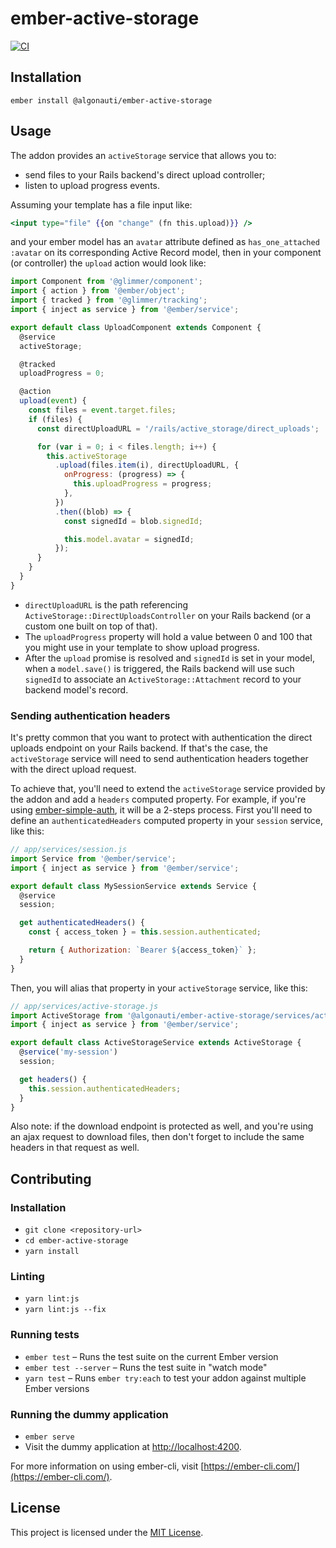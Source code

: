 # ember-active-storage

[![CI](https://github.com/algonauti/ember-active-storage/workflows/CI/badge.svg)](https://github.com/algonauti/ember-active-storage/actions)

## Installation

```
ember install @algonauti/ember-active-storage
```

## Usage

The addon provides an `activeStorage` service that allows you to:

- send files to your Rails backend's direct upload controller;
- listen to upload progress events.

Assuming your template has a file input like:

```hbs
<input type="file" {{on "change" (fn this.upload)}} />
```

and your ember model has an `avatar` attribute defined as `has_one_attached :avatar` on its corresponding Active Record model, then in your component (or controller) the `upload` action would look like:

```javascript
import Component from '@glimmer/component';
import { action } from '@ember/object';
import { tracked } from '@glimmer/tracking';
import { inject as service } from '@ember/service';

export default class UploadComponent extends Component {
  @service
  activeStorage;

  @tracked
  uploadProgress = 0;

  @action
  upload(event) {
    const files = event.target.files;
    if (files) {
      const directUploadURL = '/rails/active_storage/direct_uploads';

      for (var i = 0; i < files.length; i++) {
        this.activeStorage
          .upload(files.item(i), directUploadURL, {
            onProgress: (progress) => {
              this.uploadProgress = progress;
            },
          })
          .then((blob) => {
            const signedId = blob.signedId;

            this.model.avatar = signedId;
          });
      }
    }
  }
}
```

- `directUploadURL` is the path referencing `ActiveStorage::DirectUploadsController` on your Rails backend (or a custom one built on top of that).
- The `uploadProgress` property will hold a value between 0 and 100 that you might use in your template to show upload progress.
- After the `upload` promise is resolved and `signedId` is set in your model, when a `model.save()` is triggered, the Rails backend will use such `signedId` to associate an `ActiveStorage::Attachment` record to your backend model's record.

### Sending authentication headers

It's pretty common that you want to protect with authentication the direct uploads endpoint on your Rails backend. If that's the case, the `activeStorage` service will need to send authentication headers together with the direct upload request.

To achieve that, you'll need to extend the `activeStorage` service provided by the addon and add a `headers` computed property. For example, if you're using [ember-simple-auth](/simplabs/ember-simple-auth), it will be a 2-steps process. First you'll need to define an `authenticatedHeaders` computed property in your `session` service, like this:

```javascript
// app/services/session.js
import Service from '@ember/service';
import { inject as service } from '@ember/service';

export default class MySessionService extends Service {
  @service
  session;

  get authenticatedHeaders() {
    const { access_token } = this.session.authenticated;

    return { Authorization: `Bearer ${access_token}` };
  }
}
```

Then, you will alias that property in your `activeStorage` service, like this:

```javascript
// app/services/active-storage.js
import ActiveStorage from '@algonauti/ember-active-storage/services/active-storage';
import { inject as service } from '@ember/service';

export default class ActiveStorageService extends ActiveStorage {
  @service('my-session')
  session;

  get headers() {
    this.session.authenticatedHeaders;
  }
}
```

Also note: if the download endpoint is protected as well, and you're using an ajax request to download files, then don't forget to include the same headers in that request as well.

## Contributing

### Installation

- `git clone <repository-url>`
- `cd ember-active-storage`
- `yarn install`

### Linting

- `yarn lint:js`
- `yarn lint:js --fix`

### Running tests

- `ember test` – Runs the test suite on the current Ember version
- `ember test --server` – Runs the test suite in "watch mode"
- `yarn test` – Runs `ember try:each` to test your addon against multiple Ember versions

### Running the dummy application

- `ember serve`
- Visit the dummy application at [http://localhost:4200](http://localhost:4200).

For more information on using ember-cli, visit [https://ember-cli.com/](https://ember-cli.com/).

## License

This project is licensed under the [MIT License](LICENSE.md).
